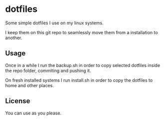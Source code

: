 # dotfiles

Some simple dotfiles I use on my linux systems. 

I keep them on this git repo to seamlessly move them from a installation to another.

## Usage
Once in a while I run the backup.sh in order to copy selected dotfiles inside the repo folder, commiting and pushing it.

On fresh installed systems I run install.sh in order to copy the dotfiles to home and other places.

## License

You can use as you please.
